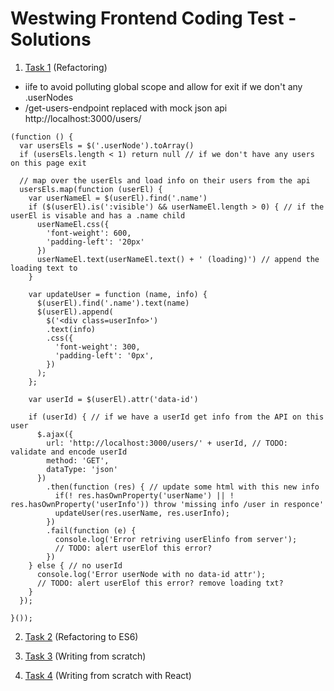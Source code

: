 # Westwing Frontend Coding Test - Solutions 

1. [Task 1](task1.js) (Refactoring)

+ iife to avoid polluting global scope and allow for exit if we don't any .userNodes
+ /get-users-endpoint replaced with mock json api http://localhost:3000/users/ 

```
(function () {
  var usersEls = $('.userNode').toArray()
  if (usersEls.length < 1) return null // if we don't have any users on this page exit

  // map over the userEls and load info on their users from the api
  usersEls.map(function (userEl) {
    var userNameEl = $(userEl).find('.name')
    if ($(userEl).is(':visible') && userNameEl.length > 0) { // if the userEl is visable and has a .name child
      userNameEl.css({
        'font-weight': 600,
        'padding-left': '20px'
      })
      userNameEl.text(userNameEl.text() + ' (loading)') // append the loading text to
    }

    var updateUser = function (name, info) {
      $(userEl).find('.name').text(name)
      $(userEl).append(
        $('<div class=userInfo>')
        .text(info)
        .css({
          'font-weight': 300,
          'padding-left': '0px',
        })
      );
    };

    var userId = $(userEl).attr('data-id')

    if (userId) { // if we have a userId get info from the API on this user
      $.ajax({
        url: 'http://localhost:3000/users/' + userId, // TODO: validate and encode userId
        method: 'GET',
        dataType: 'json'
      })
        .then(function (res) { // update some html with this new info
          if(! res.hasOwnProperty('userName') || ! res.hasOwnProperty('userInfo')) throw 'missing info /user in responce'
          updateUser(res.userName, res.userInfo);
        })
        .fail(function (e) {
          console.log('Error retriving userElinfo from server');
          // TODO: alert userElof this error?
        })
    } else { // no userId
      console.log('Error userNode with no data-id attr');
      // TODO: alert userElof this error? remove loading txt?
    }
  });

}());

```

2. [Task 2](task2.js) (Refactoring to ES6)

3. [Task 3](task3.md) (Writing from scratch)

4. [Task 4](task4.md) (Writing from scratch with React)
